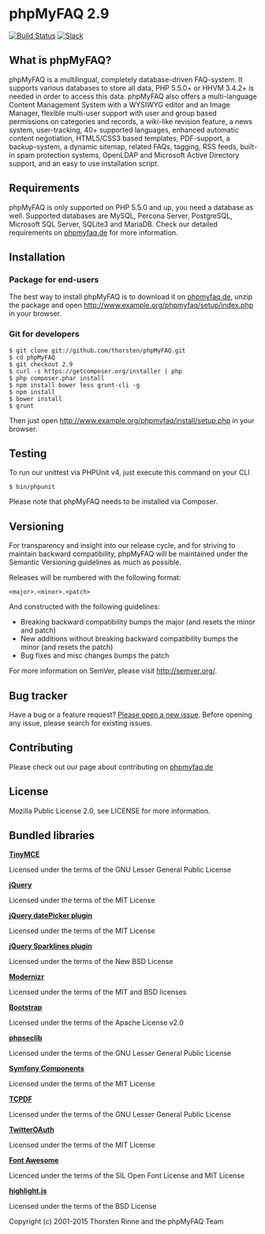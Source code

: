# phpMyFAQ 2.9

[![Build Status](https://secure.travis-ci.org/thorsten/phpMyFAQ.png?branch=2.9)](http://travis-ci.org/thorsten/phpMyFAQ)
[![Slack](https://phpmyfaq.herokuapp.com/badge.svg)](https://phpmyfaq.herokuapp.com)

## What is phpMyFAQ?

phpMyFAQ is a multilingual, completely database-driven FAQ-system. It supports
various databases to store all data, PHP 5.5.0+ or HHVM 3.4.2+ is needed in order to
access this data. phpMyFAQ also offers a multi-language Content Management
System with a WYSIWYG editor and an Image Manager, flexible multi-user support
with user and group based permissions on categories and records, a wiki-like
revision feature, a news system, user-tracking, 40+ supported languages, enhanced
automatic content negotiation, HTML5/CSS3 based templates, PDF-support, a
backup-system, a dynamic sitemap, related FAQs, tagging, RSS feeds, built-in spam
protection systems, OpenLDAP and Microsoft Active Directory support, and an easy
to use installation script.


## Requirements

phpMyFAQ is only supported on PHP 5.5.0 and up, you need a database as well. Supported
databases are MySQL, Percona Server, PostgreSQL, Microsoft SQL Server, SQLite3 and MariaDB.
Check our detailed requirements on [phpmyfaq.de](http://www.phpmyfaq.de/requirements.php)
for more information.


## Installation

### Package for end-users

The best way to install phpMyFAQ is to download it on [phpmyfaq.de](http://www.phpmyfaq.de/download.php),
unzip the package and open http://www.example.org/phpmyfaq/setup/index.php in your browser.

### Git for developers

    $ git clone git://github.com/thorsten/phpMyFAQ.git
    $ cd phpMyFAQ
    $ git checkout 2.9
    $ curl -s https://getcomposer.org/installer | php
    $ php composer.phar install
    $ npm install bower less grunt-cli -g
    $ npm install
    $ bower install
    $ grunt

Then just open http://www.example.org/phpmyfaq/install/setup.php in your browser.


## Testing

To run our unittest via PHPUnit v4, just execute this command on your CLI

    $ bin/phpunit

Please note that phpMyFAQ needs to be installed via Composer.


## Versioning

For transparency and insight into our release cycle, and for striving to maintain backward compatibility,
phpMyFAQ will be maintained under the Semantic Versioning guidelines as much as possible.

Releases will be numbered with the following format:

`<major>.<minor>.<patch>`

And constructed with the following guidelines:

* Breaking backward compatibility bumps the major (and resets the minor and patch)
* New additions without breaking backward compatibility bumps the minor (and resets the patch)
* Bug fixes and misc changes bumps the patch

For more information on SemVer, please visit http://semver.org/.


## Bug tracker

Have a bug or a feature request? [Please open a new issue](https://github.com/thorsten/phpMyFAQ/issues).
Before opening any issue, please search for existing issues.


## Contributing

Please check out our page about contributing on [phpmyfaq.de](http://www.phpmyfaq.de/contribute.php)


## License

Mozilla Public License 2.0, see LICENSE for more information.


## Bundled libraries

**[TinyMCE](http://tinymce.moxiecode.com/)**  

Licensed under the terms of the GNU Lesser General Public License

**[jQuery](http://jquery.com)**

Licensed under the terms of the MIT License

**[jQuery datePicker plugin](http://www.kelvinluck.com/)**

Licensed under the terms of the MIT License

**[jQuery Sparklines plugin](http://omnipotent.net/jquery.sparkline/)**

Licensed under the terms of the New BSD License

**[Modernizr](http://www.modernizr.com/)**

Licensed under the terms of the MIT and BSD licenses

**[Bootstrap](http://twbs.github.com/bootstrap/)**

Licensed under the terms of the Apache License v2.0

**[phpseclib](http://phpseclib.sourceforge.net/)**

Licensed under the terms of the GNU Lesser General Public License

**[Symfony Components](http://www.symfony.com)**

Licensed under the terms of the MIT License

**[TCPDF](http://www.tcpdf.org)**

Licensed under the terms of the GNU Lesser General Public License

**[TwitterOAuth](http://github.com/abraham/twitteroauth)**

Licensed under the terms of the MIT License

**[Font Awesome](http://fortawesome.github.com/Font-Awesome/)**

Licenced under the terms of the SIL Open Font License and MIT License

**[highlight.js](https://highlightjs.org/)**

Licensed under the terms of the BSD License

Copyright (c) 2001-2015 Thorsten Rinne and the phpMyFAQ Team